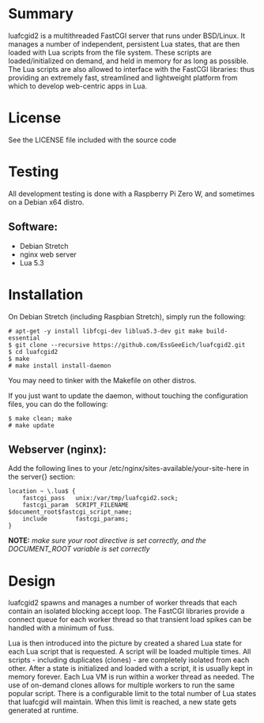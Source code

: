 # Summary

luafcgid2 is a multithreaded FastCGI server that runs under BSD/Linux.
It manages a number of independent, persistent Lua states, that are then loaded
with Lua scripts from the file system. These scripts are loaded/initialized
on demand, and held in memory for as long as possible. The Lua scripts are also
allowed to interface with the FastCGI libraries: thus providing an extremely
fast, streamlined and lightweight platform from which to develop web-centric
apps in Lua.

# License

See the LICENSE file included with the source code

# Testing

All development testing is done with a Raspberry Pi Zero W, and sometimes on a Debian x64 distro.

## Software:

+ Debian Stretch
+ nginx web server
+ Lua 5.3

# Installation

On Debian Stretch (including Raspbian Stretch), simply run the following:

    # apt-get -y install libfcgi-dev liblua5.3-dev git make build-essential
    $ git clone --recursive https://github.com/EssGeeEich/luafcgid2.git
    $ cd luafcgid2
    $ make
    # make install install-daemon

You may need to tinker with the Makefile on other distros.

If you just want to update the daemon, without touching the configuration files, you can do the following:

    $ make clean; make
    # make update

## Webserver (nginx):

Add the following lines to your /etc/nginx/sites-available/your-site-here in the server{} section:

	location ~ \.lua$ {
		fastcgi_pass   unix:/var/tmp/luafcgid2.sock;
		fastcgi_param  SCRIPT_FILENAME  $document_root$fastcgi_script_name;
		include        fastcgi_params;
	}

**NOTE:** _make sure your root directive is set correctly, and the DOCUMENT_ROOT variable is set correctly_
   
# Design

luafcgid2 spawns and manages a number of worker threads that each contain an 
isolated blocking accept loop. The FastCGI libraries provide a connect queue 
for each worker thread so that transient load spikes can be handled with a 
minimum of fuss.
			
Lua is then introduced into the picture by created a shared Lua state for each 
Lua script that is requested. A script will be loaded multiple times.
All scripts - including duplicates (clones) - are completely isolated from each other.
After a state is initialized and loaded with a script, it is usually kept in memory forever.
Each Lua VM is run within a worker thread as needed.
The use of on-demand clones allows for multiple workers to run the same popular script.
There is a configurable limit to the total number of Lua states that luafcgid will maintain.
When this limit is reached, a new state gets generated at runtime.
